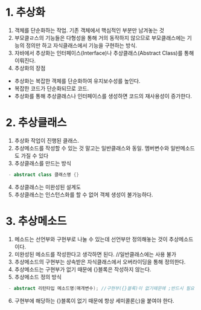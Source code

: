 # 1. 추상화
1. 객체를 단순화하는 작업. 기존 객체에서 핵심적인 부분만 남겨놓는 것
2. 부모클ㄹ스의 기능들은 다형성을 통해 거의 동작하지 않으므로 부모클래스에는 기능의 정의만 하고 자식클래스에서 기능을 구현하는 방식.
3. 자바에서 추상화는 인터페이스(Interface)나 추상클래스(Abstract Class)를 통해 이뤄진다.
4. 추상화의 장점
 - 추상화는 복잡한 객체를 단순화하여 유지보수성를 높인다. 
 - 복잡한 코드가 단순화되므로 코드.
 - 추상화를 통해 추상클래스나 인터페이스를 생성하면 코드의 재사용성이 증가한다. 
 
# 2. 추상클래스
1. 추상화 작업이 진행된 클래스. 
2. 추상메소드를 작성할 수 있는 것 말고는 일반클래스와 동일. 멤버변수와 일반메소드도 가질 수 있다
3. 추상클래스를 만드는 방식
```java
 - abstract class 클래스명 {}
 ```
4. 추상클래스는 미완성된 설계도
5. 추상클래스는 인스턴스화를 할 수 없어 객체 생성이 불가능하다.



# 3. 추상메소드
1. 메소드는 선언부와 구현부로 나눌 수 있는데 선언부만 정의해놓는 것이 추상메소드이다. 
2. 미완성된 메소드를 작성한다고 생각하면 된다. //일반클래스에는 사용 불가
3. 추상메소드의 구현부는 상속받은 자식클래스에서 오버라이딩을 통해 정의한다. 
4. 추상메소드는 구현부가 없기 때문에 {}블록은 작성하지 않는다. 
5. 추상메소드 정의 방식
```java
 - abstract 리턴타입 메소드명(매개변수); //구현부({}블록)이 없기때문에 ;반드시 필요
```
6. 구현부에 해당하는 {}블록이 없기 때문에 항상 세미콜론(;)을 붙여야 한다. 